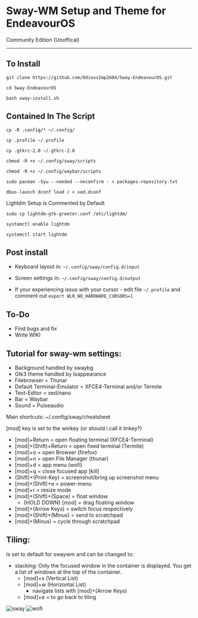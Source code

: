 # Sway-WM Setup and Theme for EndeavourOS
Community Edition (Unoffical)
***

## To Install

    git clone https://github.com/OdiousImp2604/Sway-EndeavourOS.git

    cd Sway-EndeavourOS

    bash sway-install.sh
   
## Contained In The Script
    cp -R .config/* ~/.config/
    
    cp .profile ~/.profile
    
    cp .gtkrc-2.0 ~/.gtkrc-2.0
    
    chmod -R +x ~/.config/sway/scripts
    
    chmod -R +x ~/.config/waybar/scripts
    
    sudo pacman -Syu --needed --noconfirm - < packages-repository.txt
    
    dbus-launch dconf load / < xed.dconf
    
Lightdm Setup is Commented by Default

    sudo cp lightdm-gtk-greeter.conf /etc/lightdm/
    
    systemctl enable lightdm
    
    systemctl start lightdm
    
## Post install

- Keyboard layout in: `~/.config/sway/config.d/input`
- Screen settings in: `~/.config/sway/config.d/output`

- If your experiencing issus with your cursor - edit file `~/.profile` and comment out `export WLR_NO_HARDWARE_CURSORS=1`     
 
## To-Do
- Find bugs and fix
- Write WIKI

## Tutorial for sway-wm settings:

 - Background handled by swaybg
 - Gtk3 theme handled by lxappearance
 - Filebrowser = Thunar
 - Default Terminal-Emulator = XFCE4-Terminal and/or Termite
 - Text-Editor = xed/nano
 - Bar = Waybar
 - Sound = Pulseaudio

Main shortcuts: ~/.config/sway/cheatsheet

[mod] key is set to the winkey (or should i call it linkey?)

 - [mod]+Return = open floating terminal (XFCE4-Terminal)
 - [mod]+(Shift)+Return = open fixed terminal (Termite)
 - [mod]+o = open Browser (firefox)
 - [mod]+n = open File Manager (thunar)
 - [mod]+d = app menu (wofi)
 - [mod]+q = close focused app [kill]
 - (Shift)+(Print-Key) = screenshot/bring up screenshot menu
 - [mod]+(Shift)+e = power-menu
 - [mod]+r = resize mode
 - [mod]+(Shift)+(Space) = float window
     - {HOLD DOWN} [mod] = drag floating window
 - [mod]+(Arrow Keys) = switch focus respectively 
 - [mod]+(Shift)+(Minus) = send to scratchpad
 - [mod]+(Minus) = cycle through scratchpad
 

## Tiling:

Is set to default for swaywm and can be changed to:

- stacking: Only the focused window in the container is displayed. You get a list of windows at the top of the container. 
   - [mod]+s (Vertical List)
   - [mod]+w (Horizontal List)
     - navigate lists with [mod]+(Arrow Keys)
   - [mod]+e = to go back to tiling
   


![sway](https://forum.endeavouros.com/uploads/default/original/3X/b/c/bc09b71d718cb09a8efd4545cc65366c5f855441.png)
![wofi](https://forum.endeavouros.com/uploads/default/original/3X/9/d/9daff7f842bd9db097e0bb9d6be5cf5b65e6baa0.jpeg)


